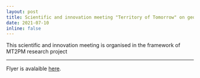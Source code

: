```yaml
---
layout: post
title: Scientific and innovation meeting "Territory of Tomorrow" on geolocalized digital information and tourist attendance in Normandie, September 10, 2021, Port Center Le Havre 
date: 2021-07-10
inline: false
---
```


This scientific and innovation meeting is organised in the framework of MT2PM research project 

***

Flyer is avalaible [here](/assets/pdf/plaquette_MT2PM_territoires_de_demain_vdef.pdf).

